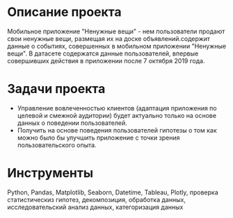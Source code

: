 # Описание проекта
Мобильное приложение "Ненужные вещи" - нем пользователи продают свои ненужные вещи, размещая их на доске объявлений.содержит данные о событиях, совершенных в мобильном приложении "Ненужные вещи". В датасете содержатся данные пользователей, впервые совершивших действия в приложении после 7 октября 2019 года.
# Задачи проекта
- Управление вовлеченностью клиентов (адаптация приложения по целевой и смежной аудитории) будет актуально только на основе данных о поведении пользователей.
- Получить на основе поведения пользователей гипотезы о том как можно было бы улучшить приложение с точки зрения пользовательского опыта.
# Инструменты
Python, Pandas, Matplotlib, Seaborn, Datetime, Tableau, Plotly, проверка статистическиз гипотез, декомпозиция, обработка данных, исследовательский анализ данных, категоризация данных
